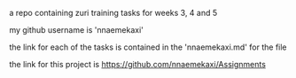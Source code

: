 a repo containing zuri training tasks for weeks 3, 4 and 5


my github username is 'nnaemekaxi'

the link for each of the tasks is contained in the 'nnaemekaxi.md' for the file

the link for this project is https://github.com/nnaemekaxi/Assignments
